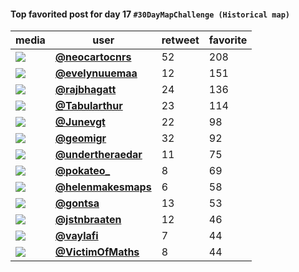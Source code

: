 #### Top favorited post for day 17 `#30DayMapChallenge (Historical map)`
| media                                                                                        | user                                           |   retweet |   favorite |
|----------------------------------------------------------------------------------------------|------------------------------------------------|-----------|------------|
| ![](http://pbs.twimg.com/media/EnAfFQbXMAMCqUQ.jpg)                                          | **[@neocartocnrs](https://t.co/FvAIySYuJV)**   |        52 |        208 |
| ![](http://pbs.twimg.com/media/EnAT2alW8AExQhA.jpg)                                          | **[@evelynuuemaa](https://t.co/I4CJnpcS3H)**   |        12 |        151 |
| ![](http://pbs.twimg.com/media/EnCK1q1VkAELKR6.jpg)                                          | **[@rajbhagatt](https://t.co/eoIm29errg)**     |        24 |        136 |
| ![](http://pbs.twimg.com/media/EnBRSc4XUAEalPa.jpg)                                          | **[@Tabularthur](https://t.co/1L6rfHrP7G)**    |        23 |        114 |
| ![](http://pbs.twimg.com/media/EnA7LyBWEAES6fh.jpg)                                          | **[@Junevgt](https://t.co/TnQZOeB9D7)**        |        22 |         98 |
| ![](http://pbs.twimg.com/media/EnAfnWEW4AIM3GC.jpg)                                          | **[@geomigr](https://t.co/qki76sRHEW)**        |        32 |         92 |
| ![](http://pbs.twimg.com/media/EnCddnLXYAE16_1.jpg)                                          | **[@undertheraedar](https://t.co/IhBZpQ6rqA)** |        11 |         75 |
| ![](http://pbs.twimg.com/media/Em_rtITW8AAPSJR.jpg)                                          | **[@pokateo_](https://t.co/bhkCPFn0a7)**       |         8 |         69 |
| ![](http://pbs.twimg.com/tweet_video_thumb/EnDAVajVEAAU04a.jpg)                              | **[@helenmakesmaps](https://t.co/eJP9YfJt9U)** |         6 |         58 |
| ![](http://pbs.twimg.com/media/EnDqKEYXYAE2u6h.jpg)                                          | **[@gontsa](https://t.co/WlBlI8ZpMC)**         |        13 |         53 |
| ![](http://pbs.twimg.com/media/EnB8sUlVcAAtAp9.jpg)                                          | **[@jstnbraaten](https://t.co/r599fP7PY5)**    |        12 |         46 |
| ![](http://pbs.twimg.com/ext_tw_video_thumb/1328594976800985094/pu/img/99MysrKGgOeAIVgF.jpg) | **[@vaylafi](https://t.co/2RMVwE1Hpw)**        |         7 |         44 |
| ![](http://pbs.twimg.com/media/EnBhyTuXcAIcJiI.jpg)                                          | **[@VictimOfMaths](https://t.co/lh7AxqtPfa)**  |         8 |         44 |
 
